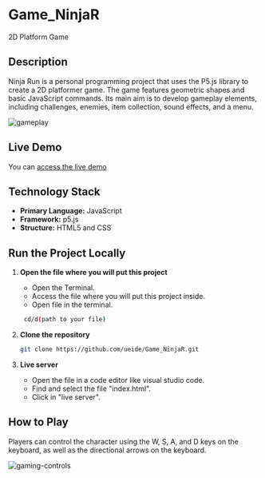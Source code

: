 # Game_NinjaR
2D Platform Game


## Description
 Ninja Run is a personal programming project that uses the P5.js library to create a 2D platformer game.
 The game features geometric shapes and basic JavaScript commands.
 Its main aim is to develop gameplay elements, including challenges, enemies, item collection, sound effects, and a menu.

![gameplay](https://github.com/user-attachments/assets/9567a69f-d813-44fc-945b-8f38232d56d6)



## Live Demo
You can [access the live demo](https://game-ninjarun.vercel.app)


## Technology Stack
- **Primary Language:** JavaScript
- **Framework:** p5.js
- **Structure:** HTML5 and CSS

## Run the Project Locally
1. **Open the file where you will put this project**
   - Open the Terminal.
   - Access the file where you will put this project inside.
   - Open file in the terminal.
   
   ```bash
    cd/d(path to your file)
    ```
   
2. **Clone the repository**
    ```bash
    git clone https://github.com/ueide/Game_NinjaR.git
    ```
    
3. **Live server**
   - Open the file in a code editor like visual studio code.
   - Find and select the file "index.html".
   - Click in "live server".


## How to Play
Players can control the character using the W, S, A, and D keys on the keyboard, as well as the directional arrows on the keyboard.

![gaming-controls](https://github.com/user-attachments/assets/8662e3d2-bdfd-42a8-9075-35b62314bc98)


